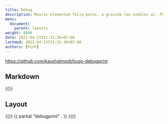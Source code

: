 ```yaml
---
title: Debug
description: Mauris elementum felis purus, a gravida leo sodales ac. Phasellus et tempus purus. Cras nibh tellus, convallis at mollis a, egestas ac sem. Donec erat mauris, tempor id accumsan id, facilisis non sapien.
menu:
  document:
    parent: layouts
weight: 9999
date: 2021-04-23T21:31:39+07:00
lastmod: 2021-04-23T21:31:39+07:00
authors: [Vinh]
---
```


https://github.com/kaushalmodi/hugo-debugprint

## Markdown

{{<debug>}}

## Layout

{{<html>}}
  {{ partial "debugprint" . }}
{{</html>}}
